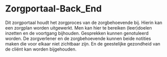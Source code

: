 # Zorgportaal-Back_End
Dit zorgportaal houdt het zorgproces van de zorgbehoevende bij. Hierin kan een zorgplan worden uitgewerkt. Men kan hier te bereiken (leer)doelen inzetten en de voortgang bijhouden. Gesprekken kunnen genotuleerd worden. De zorgverlener en de zorgbehoevende kunnen beide notities maken die voor elkaar niet zichtbaar zijn. En de geestelijke gezondheid van de cliënt kan worden bijgehouden.
